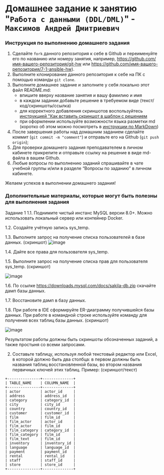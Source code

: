 # Домашнее задание к занятию "`Работа с данными (DDL/DML)`" - `Максимов Андрей Дмитриевич`


### Инструкция по выполнению домашнего задания

   1. Сделайте `fork` данного репозитория к себе в Github и переименуйте его по названию или номеру занятия, например, https://github.com/имя-вашего-репозитория/git-hw или  https://github.com/имя-вашего-репозитория/7-1-ansible-hw).
   2. Выполните клонирование данного репозитория к себе на ПК с помощью команды `git clone`.
   3. Выполните домашнее задание и заполните у себя локально этот файл README.md:
      - впишите вверху название занятия и вашу фамилию и имя
      - в каждом задании добавьте решение в требуемом виде (текст/код/скриншоты/ссылка)
      - для корректного добавления скриншотов воспользуйтесь [инструкцией "Как вставить скриншот в шаблон с решением](https://github.com/netology-code/sys-pattern-homework/blob/main/screen-instruction.md)
      - при оформлении используйте возможности языка разметки md (коротко об этом можно посмотреть в [инструкции  по MarkDown](https://github.com/netology-code/sys-pattern-homework/blob/main/md-instruction.md))
   4. После завершения работы над домашним заданием сделайте коммит (`git commit -m "comment"`) и отправьте его на Github (`git push origin`);
   5. Для проверки домашнего задания преподавателем в личном кабинете прикрепите и отправьте ссылку на решение в виде md-файла в вашем Github.
   6. Любые вопросы по выполнению заданий спрашивайте в чате учебной группы и/или в разделе “Вопросы по заданию” в личном кабинете.
   
Желаем успехов в выполнении домашнего задания!
   
### Дополнительные материалы, которые могут быть полезны для выполнения задания

Задание 1
1.1. Поднимите чистый инстанс MySQL версии 8.0+. Можно использовать локальный сервер или контейнер Docker.

1.2. Создайте учётную запись sys_temp.

1.3. Выполните запрос на получение списка пользователей в базе данных. (скриншот)
![image](https://github.com/duha2060/-DDL-DML-/assets/80347708/e00679c7-d69e-4df5-85ed-2c3dad964708)


1.4. Дайте все права для пользователя sys_temp.

1.5. Выполните запрос на получение списка прав для пользователя sys_temp. (скриншот)

![image](https://github.com/duha2060/-DDL-DML-/assets/80347708/57ac8a61-ec10-406c-8c97-a5f6a4915259)


1.6. По ссылке https://downloads.mysql.com/docs/sakila-db.zip скачайте дамп базы данных.

1.7. Восстановите дамп в базу данных.

1.8. При работе в IDE сформируйте ER-диаграмму получившейся базы данных. При работе в командной строке используйте команду для получения всех таблиц базы данных. (скриншот)

![image](https://github.com/duha2060/-DDL-DML-/assets/80347708/eb61cf76-974f-43fe-9547-84faca5cd911)


Результатом работы должны быть скриншоты обозначенных заданий, а также простыня со всеми запросами.


2. Составьте таблицу, используя любой текстовый редактор или Excel, в которой должно быть два столбца: в первом должны быть названия таблиц восстановленной базы, во втором названия первичных ключей этих таблиц. Пример: (скриншот/текст)
```
+---------------+--------------+
| TABLE_NAME    | COLUMN_NAME  |
+---------------+--------------+
| actor         | actor_id     |
| address       | address_id   |
| category      | category_id  |
| city          | city_id      |
| country       | country_id   |
| customer      | customer_id  |
| film          | film_id      |
| film_actor    | actor_id     |
| film_actor    | film_id      |
| film_category | category_id  |
| film_category | film_id      |
| film_text     | film_id      |
| inventory     | inventory_id |
| language      | language_id  |
| payment       | payment_id   |
| rental        | rental_id    |
| staff         | staff_id     |
| store         | store_id     |
+---------------+--------------+
```
